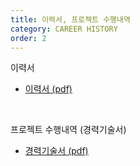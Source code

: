 ```yaml
---
title: 이력서, 프로젝트 수행내역
category: CAREER HISTORY
order: 2
---
```


이력서
- [이력서 (pdf)](https://github.com/chagchagchag/intro/tree/main/assets/docs)
<br>

프로젝트 수행내역 (경력기술서)
- [경력기술서 (pdf)](https://github.com/chagchagchag/intro/tree/main/assets/docs)
<br>
